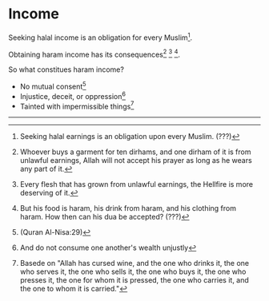 # Income

Seeking halal income is an obligation for every Muslim[^halalearnings].

Obtaining haram income has its consequences[^onedirham] [^flesh] [^dua].

So what constitues haram income?
* No mutual consent[^consent]
* Injustice, deceit, or oppression[^consumeunjustly]
* Tainted with impermissible things[^tainted]

---

[^halalearnings]: Seeking halal earnings is an obligation upon every Muslim. (???)

[^dua]: But his food is haram, his drink from haram, and his clothing from haram. How then can his dua be accepted? (???)

[^consent]: (Quran Al-Nisa:29)

[^injustice]: (Quran Al-Baqarah:279)

[^tainted]: Basede on "Allah has cursed wine, and the one who drinks it, the one who serves it, the one who sells it, the one who buys it, the one who presses it, the one for whom it is pressed, the one who carries it, and the one to whom it is carried."

[^onedirham]: Whoever buys a garment for ten dirhams, and one dirham of it is from unlawful earnings, Allah will not accept his prayer as long as he wears any part of it.

[^flesh]: Every flesh that has grown from unlawful earnings, the Hellfire is more deserving of it.

[^consumeunjustly]: And do not consume one another's wealth unjustly
